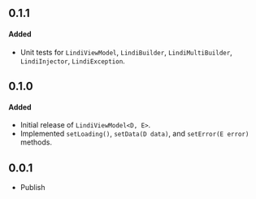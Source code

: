 ## 0.1.1
#### Added
- Unit tests for `LindiViewModel`, `LindiBuilder`, `LindiMultiBuilder`, `LindiInjector`, `LindiException`.

## 0.1.0
#### Added
- Initial release of `LindiViewModel<D, E>`.
- Implemented `setLoading()`, `setData(D data)`, and `setError(E error)` methods.

## 0.0.1
- Publish
